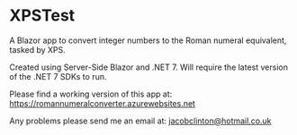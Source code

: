 # XPSTest
A Blazor app to convert integer numbers to the Roman numeral equivalent, tasked by XPS.

Created using Server-Side Blazor and .NET 7. Will require the latest version of the .NET 7 SDKs to run.

Please find a working version of this app at: https://romannumeralconverter.azurewebsites.net

Any problems please send me an email at: jacobclinton@hotmail.co.uk
